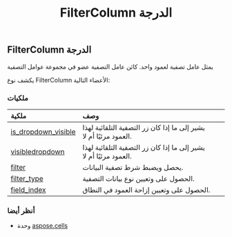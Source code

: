 ﻿---
title: FilterColumn الدرجة
second_title: Aspose.Cells for Python via .NET API المراجع
description:
type: docs
weight: 610
url: /ar/python-net/aspose.cells/filtercolumn/
is_root: false
---
##  FilterColumn الدرجة
يمثل عامل تصفية لعمود واحد. كائن عامل التصفية عضو في مجموعة عوامل التصفية



يكشف نوع FilterColumn الأعضاء التالية:

###  ملكيات
| ملكية| وصف|
| :- | :- |
| [is_dropdown_visible](/cells/ar/python-net/aspose.cells/filtercolumn/is_dropdown_visible) | يشير إلى ما إذا كان زر التصفية التلقائية لهذا العمود مرئيًا أم لا.|
| [visibledropdown](/cells/ar/python-net/aspose.cells/filtercolumn/visibledropdown) | يشير إلى ما إذا كان زر التصفية التلقائية لهذا العمود مرئيًا أم لا.|
| [filter](/cells/ar/python-net/aspose.cells/filtercolumn/filter) | يحصل ويضبط شرط تصفية البيانات.|
| [filter_type](/cells/ar/python-net/aspose.cells/filtercolumn/filter_type) | الحصول على وتعيين نوع بيانات التصفية.|
| [field_index](/cells/ar/python-net/aspose.cells/filtercolumn/field_index) | الحصول على وتعيين إزاحة العمود في النطاق.|



###  أنظر أيضا
* وحدة [aspose.cells](..)
